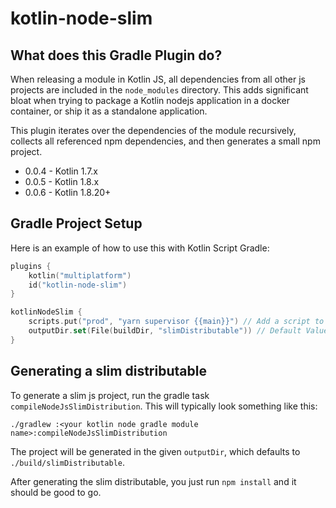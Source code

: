 # kotlin-node-slim

## What does this Gradle Plugin do?
When releasing a module in Kotlin JS, all dependencies from all other js projects are included in the `node_modules`
directory. This adds significant bloat when trying to package a Kotlin nodejs application in a docker container, or
ship it as a standalone application.

This plugin iterates over the dependencies of the module recursively, collects all referenced npm dependencies,
and then generates a small npm project.

* 0.0.4 - Kotlin 1.7.x
* 0.0.5 - Kotlin 1.8.x
* 0.0.6 - Kotlin 1.8.20+

## Gradle Project Setup
Here is an example of how to use this with Kotlin Script Gradle:
```Kotlin
plugins {
    kotlin("multiplatform")
    id("kotlin-node-slim")
}
```

```Kotlin
kotlinNodeSlim {
    scripts.put("prod", "yarn supervisor {{main}}") // Add a script to the package.json
    outputDir.set(File(buildDir, "slimDistributable")) // Default Value
}
```

## Generating a slim distributable
To generate a slim js project, run the gradle task `compileNodeJsSlimDistribution`. This will typically look something
like this:
```Shell
./gradlew :<your kotlin node gradle module name>:compileNodeJsSlimDistribution
```

The project will be generated in the given `outputDir`, which defaults to `./build/slimDistributable`.

After generating the slim distributable, you just run `npm install` and it should be good to go.
